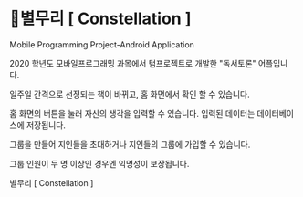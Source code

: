 # 🎇별무리 [ Constellation ]
Mobile Programming Project-Android Application

2020 학년도 모바일프로그래밍 과목에서 텀프로젝트로 개발한 "독서토론" 어플입니다.


일주일 간격으로 선정되는 책이 바뀌고,
홈 화면에서 확인 할 수 있습니다.

홈 화면의 버튼을 눌러 자신의 생각을 입력할 수 있습니다.
입력된 데이터는 데이터베이스에 저장됩니다.

그룹을 만들어 지인들을 초대하거나
지인들의 그룹에 가입할 수 있습니다.

그룹 인원이 두 명 이상인 경우엔 익명성이 보장됩니다.




별무리 [ Constellation ]


